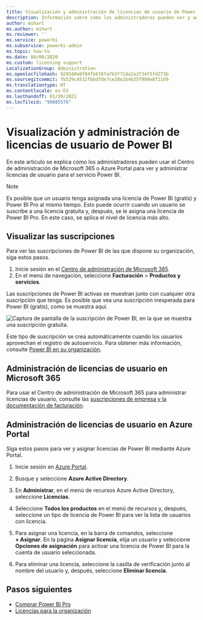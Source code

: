 ```yaml
---
title: Visualización y administración de licencias de usuario de Power BI
description: Información sobre cómo los administradores pueden ver y administrar las licencias de usuario de Power BI de su organización.
author: mihart
ms.author: mihart
ms.reviewer: ''
ms.service: powerbi
ms.subservice: powerbi-admin
ms.topic: how-to
ms.date: 04/08/2020
ms.custom: licensing support
LocalizationGroup: Administration
ms.openlocfilehash: 929540e0f04fb6f8fa7b3f71da2a2f34f5fd273b
ms.sourcegitcommit: fb529c4532fbbdfde7ce28e2b4b35f990e8f21d9
ms.translationtype: HT
ms.contentlocale: es-ES
ms.lasthandoff: 01/30/2021
ms.locfileid: "99085576"
---
```

# <a name="view-and-manage-power-bi-user-licenses"></a>Visualización y administración de licencias de usuario de Power BI

En este artículo se explica cómo los administradores pueden usar el Centro de administración de Microsoft 365 o Azure Portal para ver y administrar licencias de usuario para el servicio Power BI.

> [!NOTE]
>
>Es posible que un usuario tenga asignada una licencia de Power BI (gratis) y Power BI Pro al mismo tiempo. Esto puede ocurrir cuando un usuario se suscribe a una licencia gratuita y, después, se le asigna una licencia de Power BI Pro. En este caso, se aplica el nivel de licencia más alto.
>

## <a name="view-your-subscriptions"></a>Visualizar las suscripciones

Para ver las suscripciones de Power BI de las que dispone su organización, siga estos pasos.

1. Inicie sesión en el [Centro de administración de Microsoft 365](https://admin.microsoft.com).
2. En el menú de navegación, seleccione **Facturación** > **Productos y servicios**.

Las suscripciones de Power BI activas se muestran junto con cualquier otra suscripción que tenga. Es posible que vea una suscripción inesperada para Power BI (gratis), como se muestra aquí.

  ![Captura de pantalla de la suscripción de Power BI, en la que se muestra una suscripción gratuita.](media/service-admin-manage-licenses/power-bi-free-user-activated.png)

Este tipo de suscripción se crea automáticamente cuando los usuarios aprovechan el registro de autoservicio. Para obtener más información, consulte [Power BI en su organización](/microsoft-365/admin/misc/power-bi-in-your-organization).

## <a name="manage-user-licenses-in-microsoft-365"></a>Administración de licencias de usuario en Microsoft 365

Para usar el Centro de administración de Microsoft 365 para administrar licencias de usuario, consulte las [suscripciones de empresa y la documentación de facturación](/microsoft-365/commerce/).

## <a name="manage-user-licenses-in-azure-portal"></a>Administración de licencias de usuario en Azure Portal

Siga estos pasos para ver y asignar licencias de Power BI mediante Azure Portal.

1. Inicie sesión en [Azure Portal](https://portal.azure.com).

2. Busque y seleccione **Azure Active Directory**.

3. En **Administrar**, en el menú de recursos Azure Active Directory, seleccione **Licencias**.

4. Seleccione **Todos los productos** en el menú de recursos y, después, seleccione un tipo de licencia de Power BI para ver la lista de usuarios con licencia.

5. Para asignar una licencia, en la barra de comandos, seleccione **+ Asignar**. En la página **Asignar licencia**, elija un usuario y seleccione **Opciones de asignación** para activar una licencia de Power BI para la cuenta de usuario seleccionada.

6. Para eliminar una licencia, seleccione la casilla de verificación junto al nombre del usuario y, después, seleccione **Eliminar licencia**.

## <a name="next-steps"></a>Pasos siguientes

- [Comprar Power BI Pro](service-admin-purchasing-power-bi-pro.md)
- [Licencias para la organización](service-admin-licensing-organization.md)
